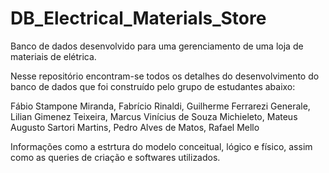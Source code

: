 # DB_Electrical_Materials_Store
Banco de dados desenvolvido para uma gerenciamento de uma loja de materiais de elétrica.

Nesse repositório encontram-se todos os detalhes do desenvolvimento do banco de dados que foi construído pelo grupo de estudantes abaixo:

Fábio Stampone Miranda,
Fabrício Rinaldi,
Guilherme Ferrarezi Generale,
Lilian Gimenez Teixeira,
Marcus Vinícius de Souza Michieleto,
Mateus Augusto Sartori Martins,
Pedro Alves de Matos,
Rafael Mello

Informações como a estrtura do modelo conceitual, lógico e físico, assim como as queries de criação e softwares utilizados.
